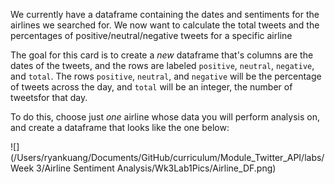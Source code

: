 <!--title={Setting up Dataframes for the Graph}-->

We currently have a dataframe containing the dates and sentiments for the airlines we searched for. We now want to calculate the total tweets and the percentages of positive/neutral/negative tweets for a specific airline



The goal for this card is to create a *new* dataframe that's columns are the dates of the tweets, and the rows are labeled `positive`, `neutral`, `negative`, and `total`. The rows `positive`, `neutral`, and `negative` will be the percentage of tweets across the day, and `total` will be an integer, the number of tweetsfor that day. 



To do this, choose just *one* airline whose data you will perform analysis on, and create a dataframe that looks like the one below: 

![](/Users/ryankuang/Documents/GitHub/curriculum/Module_Twitter_API/labs/Week 3/Airline Sentiment Analysis/Wk3Lab1Pics/Airline_DF.png)

